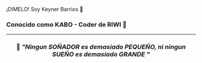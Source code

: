  ¡DIMELO! Soy Keyner Barrios 👋
### Conocido como **KABO** - Coder de RIWI 🚀

---

<div align="center">

### 💭 *"Ningun SOÑADOR es demasiado PEQUEÑO, ni ningun SUEÑO es demasiado GRANDE "*


</div>




